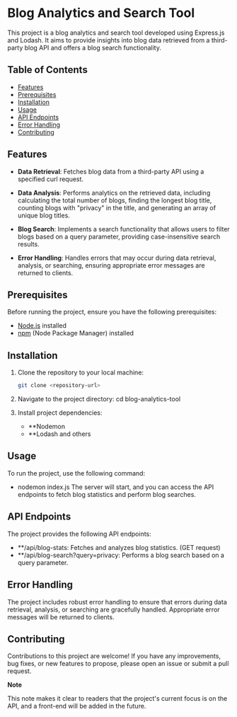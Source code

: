 # Blog Analytics and Search Tool

This project is a blog analytics and search tool developed using Express.js and Lodash. It aims to provide insights into blog data retrieved from a third-party blog API and offers a blog search functionality.

## Table of Contents

- [Features](#features)
- [Prerequisites](#prerequisites)
- [Installation](#installation)
- [Usage](#usage)
- [API Endpoints](#api-endpoints)
- [Error Handling](#error-handling)
- [Contributing](#contributing)

## Features

- **Data Retrieval**: Fetches blog data from a third-party API using a specified curl request.

- **Data Analysis**: Performs analytics on the retrieved data, including calculating the total number of blogs, finding the longest blog title, counting blogs with "privacy" in the title, and generating an array of unique blog titles.

- **Blog Search**: Implements a search functionality that allows users to filter blogs based on a query parameter, providing case-insensitive search results.

- **Error Handling**: Handles errors that may occur during data retrieval, analysis, or searching, ensuring appropriate error messages are returned to clients.

## Prerequisites

Before running the project, ensure you have the following prerequisites:

- [Node.js](https://nodejs.org/) installed
- [npm](https://www.npmjs.com/) (Node Package Manager) installed

## Installation

1. Clone the repository to your local machine:

   ```bash
   git clone <repository-url>
2. Navigate to the project directory:
    cd blog-analytics-tool
3. Install project dependencies:
   - **Nodemon
   - **Lodash and others

## Usage

To run the project, use the following command:

- nodemon index.js
The server will start, and you can access the API endpoints to fetch blog statistics and perform blog searches.

## API Endpoints 

The project provides the following API endpoints:

- **/api/blog-stats: Fetches and analyzes blog statistics. (GET request)
- **/api/blog-search?query=privacy: Performs a blog search based on a query parameter.

## Error Handling

The project includes robust error handling to ensure that errors during data retrieval, analysis, or searching are gracefully handled. Appropriate error messages will be returned to clients.

## Contributing

Contributions to this project are welcome! If you have any improvements, bug fixes, or new features to propose, please open an issue or submit a pull request.

**Note**

This note makes it clear to readers that the project's current focus is on the API, and a front-end will be added in the future.
